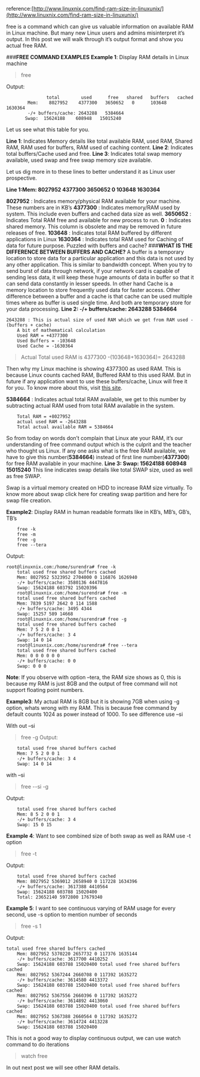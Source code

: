 reference:[http://www.linuxnix.com/find-ram-size-in-linuxunix/](http://www.linuxnix.com/find-ram-size-in-linuxunix/)

free is a command which can give us valuable information on available RAM in Linux machine. But many new Linux users and admins misinterpret it’s output. In this post we will walk through it’s output format and show you actual free RAM.

###**FREE COMMAND EXAMPLES**
**Example 1**: Display RAM details in Linux machine
> free

Output:
```
    	       total        used      free   shared   buffers   cached
      	Mem:    8027952    4377300   3650652   0      103648    1630364
    	-/+ buffers/cache: 2643288   5384664
       Swap:  15624188    608948   15015240
``` 
 Let us see what this table for you.

**Line 1**: Indicates Memory details like total available RAM, used RAM, Shared RAM, RAM used for buffers, RAM used of caching content.
**Line 2**: Indicates total buffers/Cache used and free.
**Line 3**: Indicates total swap memory available, used swap and free swap memory size available.

Let us dig more in to these lines to better understand it as Linux user prospective.

**Line 1:Mem: 8027952 4377300 3650652 0 103648 1630364**

**8027952** : Indicates memory/physical RAM available for your machine. These numbers are in KB’s
**4377300** : Indicates memory/RAM used by system. This include even buffers and cached data size as well.
**3650652** : Indicates Total RAM free and available for new process to run.
**0** :       Indicates shared memory. This column is obsolete and may be removed in future releases of free.
**103648** : Indicates total RAM buffered by different applications in Linux
**1630364** : Indicates total RAM used for Caching of data for future purpose.
Puzzled with buffers and cache?
###**WHAT IS THE DIFFERENCE BETWEEN BUFFERS AND CACHE?**
A buffer is a temporary location to store data for a particular application and this data is not used by any other application. This is similar to bandwidth concept. When you try to send burst of data through network, if your network card is capable of sending less data, it will keep these huge amounts of data in buffer so that it can send data constantly in lesser speeds. In other hand Cache is a memory location to store frequently used data for faster access. Other difference between a buffer and a cache is that cache can be used multiple times where as buffer is used single time. And both are temporary store for your data processing.
**Line 2: -/+ buffers/cache: 2643288 5384664**
```
2643288 : This is actual size of used RAM which we get from RAM used -(buffers + cache)
	A bit of mathematical calculation
	Used RAM = +4377300
	Used Buffers = -103648
	Used Cache = -1630364
```
>Actual Total used RAM is 4377300 -(103648+1630364)= 2643288

Then why my Linux machine is showing 4377300 as used RAM. This is because Linux counts cached RAM, Buffered RAM to this used RAM. But in future if any application want to use these buffers/cache, Linux will free it for you. To know more about this, visit [this site](http://www.linuxatemyram.com/).

**5384664** : Indicates actual total RAM available, we get to this number by subtracting actual RAM used from total RAM available in the system.
```
    Total RAM = +8027952
	actual used RAM = -2643288
	Total actual available RAM = 5384664
```
So from today on words don’t complain that Linux ate your RAM, it’s our understanding of free command output which is the culprit and the teacher who thought us Linux. If any one asks what is the free RAM available, we have to give this number(**5384664**) instead of first line number(**4377300**) for free RAM available in your machine.
**Line 3: Swap: 15624188 608948 15015240**
This line indicates swap details like total SWAP size, used as well as free SWAP.

Swap is a virtual memory created on HDD to increase RAM size virtually. To know more about swap click here for creating swap partition and here for swap file creation.

**Example2**: Display RAM in human readable formats like in KB’s, MB’s, GB’s, TB’s
```
	free -k
	free -m
	free -g
	free --tera
```
Output:
```
root@linuxnix.com:/home/surendra# free -k
	total used free shared buffers cached
	Mem: 8027952 5323952 2704000 0 116876 1626940
	-/+ buffers/cache: 3580136 4447816
	Swap: 15624188 603792 15020396
	root@linuxnix.com:/home/surendra# free -m
	total used free shared buffers cached
	Mem: 7839 5197 2642 0 114 1588
	-/+ buffers/cache: 3495 4344
	Swap: 15257 589 14668
	root@linuxnix.com:/home/surendra# free -g
	total used free shared buffers cached
	Mem: 7 5 2 0 0 1
	-/+ buffers/cache: 3 4
	Swap: 14 0 14
	root@linuxnix.com:/home/surendra# free --tera
	total used free shared buffers cached
	Mem: 0 0 0 0 0 0
	-/+ buffers/cache: 0 0
	Swap: 0 0 0
```
**Note**: If you observe with option –tera, the RAM size shows as 0, this is because my RAM is just 8GB and the output of free command will not support floating point numbers.

**Example3**: My actual RAM is 8GB but it is showing 7GB when using -g option, whats wrong with my RAM. This is because free command by default counts 1024 as power instead of 1000. To see difference use –si

With out –si
>free -g
Output:
```
	total used free shared buffers cached
	Mem: 7 5 2 0 0 1
	-/+ buffers/cache: 3 4
	Swap: 14 0 14
```
with –si
  >free --si -g

Output:
```
	total used free shared buffers cached
	Mem: 8 5 2 0 0 1
	-/+ buffers/cache: 3 4
	Swap: 15 0 15
```
**Example 4**: Want to see combined size of both swap as well as RAM use -t option
>free -t

Output:
```
	total used free shared buffers cached
	Mem: 8027952 5369012 2658940 0 117228 1634396
	-/+ buffers/cache: 3617388 4410564
	Swap: 15624188 603788 15020400
	Total: 23652140 5972800 17679340
```
**Example 5**: I want to see continuous varying of RAM usage for every second, use -s option to mention number of seconds
>free -s 1
 
 Output:
```
total used free shared buffers cached
	Mem: 8027952 5370220 2657732 0 117376 1635144
	-/+ buffers/cache: 3617700 4410252
	Swap: 15624188 603788 15020400 total used free shared buffers cached
	Mem: 8027952 5367244 2660708 0 117392 1635272
	-/+ buffers/cache: 3614580 4413372
	Swap: 15624188 603788 15020400 total used free shared buffers cached
	Mem: 8027952 5367556 2660396 0 117392 1635272
	-/+ buffers/cache: 3614892 4413060
	Swap: 15624188 603788 15020400 total used free shared buffers cached
	Mem: 8027952 5367388 2660564 0 117392 1635272
	-/+ buffers/cache: 3614724 4413228
	Swap: 15624188 603788 15020400
```
This is not a good way to display continuous output, we can use watch command to do iterations
>	watch free

In out next post we will see other RAM details.